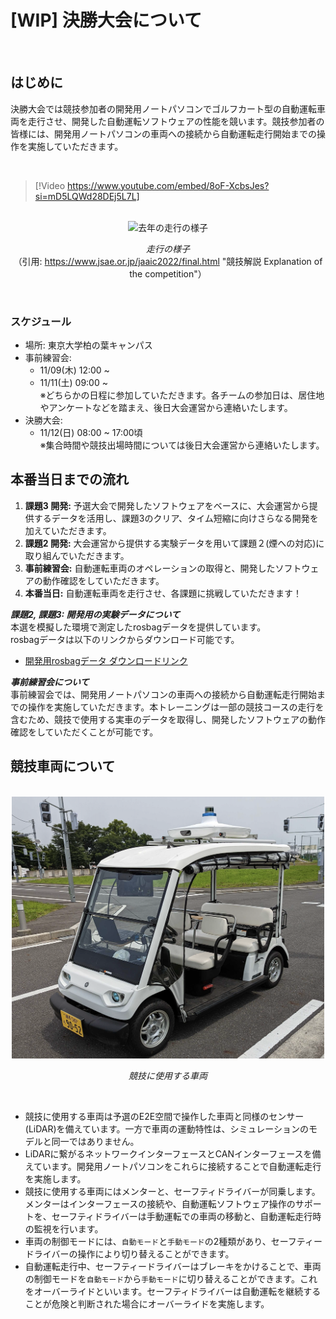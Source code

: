 # [WIP] 決勝大会について

<br>

## はじめに
決勝大会では競技参加者の開発用ノートパソコンでゴルフカート型の自動運転車両を走行させ、開発した自動運転ソフトウェアの性能を競います。競技参加者の皆様には、開発用ノートパソコンの車両への接続から自動運転走行開始までの操作を実施していただきます。

<br>

> [!Video https://www.youtube.com/embed/8oF-XcbsJes?si=mD5LQWd28DEj5L7L]

<br>

<div align="center">
  <img src="../images/operation/aichal-2022-expl.png" alt="去年の走行の様子" width="500">

  _走行の様子_<br>
  （引用: https://www.jsae.or.jp/jaaic2022/final.html "競技解説 Explanation of　the competition"）
</div>

<br>

### スケジュール
- 場所: 東京大学柏の葉キャンパス
- 事前練習会:
  - 11/09(木) 12:00 ~
  - 11/11(土) 09:00 ~  
※どちらかの日程に参加していただきます。各チームの参加日は、居住地やアンケートなどを踏まえ、後日大会運営から連絡いたします。
- 決勝大会: 
  - 11/12(日) 08:00 ~ 17:00頃  
※集合時間や競技出場時間については後日大会運営から連絡いたします。

## 本番当日までの流れ

1. **課題3 開発:** 予選大会で開発したソフトウェアをベースに、大会運営から提供するデータを活用し、課題3のクリア、タイム短縮に向けさらなる開発を加えていただきます。
2. **課題2 開発:** 大会運営から提供する実験データを用いて課題２(煙への対応)に取り組んでいただきます。
3. **事前練習会:** 自動運転車両のオペレーションの取得と、開発したソフトウェアの動作確認をしていただきます。
4. **本番当日:** 自動運転車両を走行させ、各課題に挑戦していただきます！

***課題2, 課題3: 開発用の実験データについて***  
本選を模擬した環境で測定したrosbagデータを提供しています。  
rosbagデータは以下のリンクからダウンロード可能です。
- [開発用rosbagデータ ダウンロードリンク](https://tier4inc-my.sharepoint.com/:f:/g/personal/taiki_tanaka_tier4_jp/EhYPKmgfAmtNkQ0HpHc-2GcB0WRbmNOmlf410XjH4LmpRQ?e=h0vE5l)

***事前練習会について***  
事前練習会では、開発用ノートパソコンの車両への接続から自動運転走行開始までの操作を実施していただきます。本トレーニングは一部の競技コースの走行を含むため、競技で使用する実車のデータを取得し、開発したソフトウェアの動作確認をしていただくことが可能です。

## 競技車両について

<br>

<div align="center">
  <img src="../images/operation/aichal-vehicle.png" alt="競技車両" width="500">

  _競技に使用する車両_
</div>

<br>

- 競技に使用する車両は予選のE2E空間で操作した車両と同様のセンサー(LiDAR)を備えています。一方で車両の運動特性は、シミュレーションのモデルと同一ではありません。
- LiDARに繋がるネットワークインターフェースとCANインターフェースを備えています。開発用ノートパソコンをこれらに接続することで自動運転走行を実施します。
- 競技に使用する車両にはメンターと、セーフティドライバーが同乗します。メンターはインターフェースの接続や、自動運転ソフトウェア操作のサポートを、セーフティドライバーは手動運転での車両の移動と、自動運転走行時の監視を行います。
- 車両の制御モードには、`自動モード`と`手動モード`の2種類があり、セーフティードライバーの操作により切り替えることができます。
- 自動運転走行中、セーフティードライバーはブレーキをかけることで、車両の制御モードを`自動モード`から`手動モード`に切り替えることができます。これをオーバーライドといいます。セーフティドライバーは自動運転を継続することが危険と判断された場合にオーバーライドを実施します。
